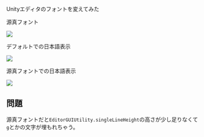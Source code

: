 Unityエディタのフォントを変えてみた

源真フォント

![](https://dl.dropboxusercontent.com/u/153254465/screenshot2/ss%202015-01-19%2022.26.46.png)


デフォルトでの日本語表示

![](https://dl.dropboxusercontent.com/u/153254465/screenshot2/ss%202015-01-19%2022.45.19.png)

源真フォントでの日本語表示

![](https://dl.dropboxusercontent.com/u/153254465/screenshot2/ss%202015-01-19%2022.44.54.png)



## 問題

源真フォントだと`EditorGUIUtility.singleLineHeight`の高さが少し足りなくて`g`とかの文字が埋もれちゃう。
